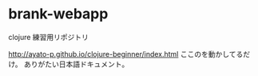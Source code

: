 # brank-webapp

clojure 練習用リポジトリ

http://ayato-p.github.io/clojure-beginner/index.html
ここのを動かしてるだけ。
ありがたい日本語ドキュメント。
